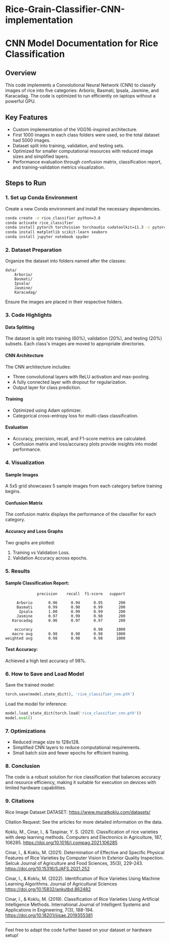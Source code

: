 # Rice-Grain-Classifier-CNN-implementation

# CNN Model Documentation for Rice Classification

## Overview
This code implements a Convolutional Neural Network (CNN) to classify images of rice into five categories: Arborio, Basmati, Ipsala, Jasmine, and Karacadag. The code is optimized to run efficiently on laptops without a powerful GPU.

## Key Features
- Custom implementation of the VGG16-inspired architecture.
- First 1000 images in each class folders were used, so the total dataset had 5000 images.
- Dataset split into training, validation, and testing sets.
- Optimized for smaller computational resources with reduced image sizes and simplified layers.
- Performance evaluation through confusion matrix, classification report, and training-validation metrics visualization.

## Steps to Run

### 1. Set up Conda Environment
Create a new Conda environment and install the necessary dependencies.

```bash
conda create -n rice_classifier python=3.8
conda activate rice_classifier
conda install pytorch torchvision torchaudio cudatoolkit=11.3 -c pytorch
conda install matplotlib scikit-learn seaborn
conda install jupyter notebook spyder
```

### 2. Dataset Preparation
Organize the dataset into folders named after the classes:
```
data/
    Arborio/
    Basmati/
    Ipsala/
    Jasmine/
    Karacadag/
```
Ensure the images are placed in their respective folders.

### 3. Code Highlights

#### Data Splitting
The dataset is split into training (60%), validation (20%), and testing (20%) subsets. Each class's images are moved to appropriate directories.

#### CNN Architecture
The CNN architecture includes:
- Three convolutional layers with ReLU activation and max-pooling.
- A fully connected layer with dropout for regularization.
- Output layer for class prediction.

#### Training
- Optimized using Adam optimizer.
- Categorical cross-entropy loss for multi-class classification.

#### Evaluation
- Accuracy, precision, recall, and F1-score metrics are calculated.
- Confusion matrix and loss/accuracy plots provide insights into model performance.

### 4. Visualization
#### Sample Images
A 5x5 grid showcases 5 sample images from each category before training begins.

#### Confusion Matrix
The confusion matrix displays the performance of the classifier for each category.

#### Accuracy and Loss Graphs
Two graphs are plotted:
1. Training vs Validation Loss.
2. Validation Accuracy across epochs.

### 5. Results
#### Sample Classification Report:
```
              precision    recall  f1-score   support

     Arborio       0.96      0.94      0.95       200
     Basmati       0.99      0.98      0.99       200
      Ipsala       1.00      0.99      0.99       200
     Jasmine       0.97      0.99      0.98       200
   Karacadag       0.96      0.97      0.97       200

    accuracy                           0.98      1000
   macro avg       0.98      0.98      0.98      1000
weighted avg       0.98      0.98      0.98      1000
```

#### Test Accuracy:
Achieved a high test accuracy of 98%.

### 6. How to Save and Load Model
Save the trained model:
```python
torch.save(model.state_dict(), 'rice_classifier_cnn.pth')
```
Load the model for inference:
```python
model.load_state_dict(torch.load('rice_classifier_cnn.pth'))
model.eval()
```

### 7. Optimizations
- Reduced image size to 128x128.
- Simplified CNN layers to reduce computational requirements.
- Small batch size and fewer epochs for efficient training.

### 8. Conclusion
The code is a robust solution for rice classification that balances accuracy and resource efficiency, making it suitable for execution on devices with limited hardware capabilities.

### 9. Citations

Rice Image Dataset
DATASET: https://www.muratkoklu.com/datasets/

Citation Request: See the articles for more detailed information on the data.

Koklu, M., Cinar, I., & Taspinar, Y. S. (2021). Classification of rice varieties with deep learning methods. Computers and Electronics in Agriculture, 187, 106285. https://doi.org/10.1016/j.compag.2021.106285

Cinar, I., & Koklu, M. (2021). Determination of Effective and Specific Physical Features of Rice Varieties by Computer Vision In Exterior Quality Inspection. Selcuk Journal of Agriculture and Food Sciences, 35(3), 229-243. https://doi.org/10.15316/SJAFS.2021.252

Cinar, I., & Koklu, M. (2022). Identification of Rice Varieties Using Machine Learning Algorithms. Journal of Agricultural Sciences https://doi.org/10.15832/ankutbd.862482

Cinar, I., & Koklu, M. (2019). Classification of Rice Varieties Using Artificial Intelligence Methods. International Journal of Intelligent Systems and Applications in Engineering, 7(3), 188-194. https://doi.org/10.18201/ijisae.2019355381

---
Feel free to adapt the code further based on your dataset or hardware setup!



